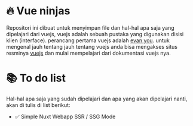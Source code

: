 # :fire: Vue ninjas
Repositori ini dibuat untuk menyimpan file dan hal-hal apa saja yang dipelajari dari vuejs,  vuejs adalah sebuah pustaka yang digunakan disisi klien (interface). perancang pertama vuejs adalah [evan you](https://github.com/yyx990803/).
untuk mengenal jauh tentang jauh tentang vuejs anda bisa mengakses situs resminya [vuejs](https://vuejs.org/) dan mulai mempelajari dari dokumentasi vuejs nya.

# :books: To do list
Hal-hal apa saja yang sudah dipelajari dan apa yang akan dipelajari nanti, akan di tulis di list berikut:
- :white_check_mark: Simple Nuxt Webapp SSR / SSG Mode
